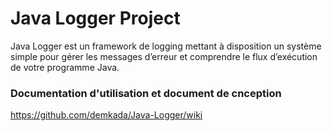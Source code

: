 # Java Logger Project 

Java Logger est un framework de logging mettant à disposition un système simple pour gérer les messages d’erreur et comprendre le flux d’exécution de votre programme Java.

### Documentation d'utilisation et document de cnception

https://github.com/demkada/Java-Logger/wiki

